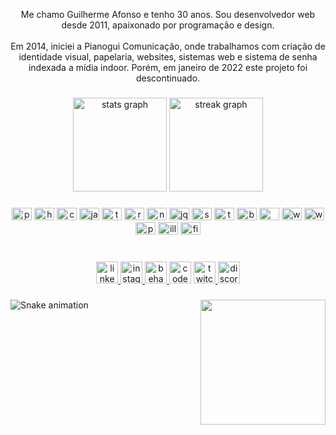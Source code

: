 <p align="center">Me chamo Guilherme Afonso e tenho 30 anos. Sou desenvolvedor web desde 2011, apaixonado por programação e design.<br><br>Em 2014, iniciei a Pianogui Comunicação, onde trabalhamos com criação de identidade visual, papelaria, websites, sistemas web e sistema de senha indexada a mídia indoor. Porém, em janeiro de 2022 este projeto foi descontinuado.</p>

###

<div align="center">
  <img src="https://github-readme-stats.vercel.app/api?username=guilhermeafonsodev&hide_title=false&hide_rank=false&show_icons=true&include_all_commits=true&count_private=true&disable_animations=false&theme=dracula&locale=en&hide_border=false" height="150" alt="stats graph"  />
  <img src="https://streak-stats.demolab.com?user=guilhermeafonsodev&locale=en&mode=daily&theme=dracula&hide_border=false&border_radius=5" height="150" alt="streak graph"  />
</div>

###

<div align="center">
  <img src="https://cdn.jsdelivr.net/gh/devicons/devicon/icons/php/php-plain.svg" height="20" width="32" alt="php logo"  />
  <img src="https://cdn.jsdelivr.net/gh/devicons/devicon/icons/html5/html5-original.svg" height="20" width="32" alt="html5 logo"  />
  <img src="https://cdn.jsdelivr.net/gh/devicons/devicon/icons/css3/css3-original.svg" height="20" width="32" alt="css3 logo"  />
  <img src="https://cdn.jsdelivr.net/gh/devicons/devicon/icons/javascript/javascript-original.svg" height="20" width="32" alt="javascript logo"  />
  <img src="https://cdn.jsdelivr.net/gh/devicons/devicon/icons/typescript/typescript-plain.svg" height="20" width="32" alt="typescript logo"  />
  <img src="https://cdn.jsdelivr.net/gh/devicons/devicon/icons/react/react-original.svg" height="20" width="32" alt="react logo"  />
  <img src="https://cdn.jsdelivr.net/gh/devicons/devicon/icons/nextjs/nextjs-line.svg" height="20" width="32" alt="nextjs logo"  />
  <img src="https://cdn.jsdelivr.net/gh/devicons/devicon/icons/jquery/jquery-original.svg" height="20" width="32" alt="jquery logo"  />
  <img src="https://cdn.jsdelivr.net/gh/devicons/devicon/icons/sass/sass-original.svg" height="20" width="32" alt="sass logo"  />
  <img src="https://cdn.jsdelivr.net/gh/devicons/devicon/icons/tailwindcss/tailwindcss-plain.svg" height="20" width="32" alt="tailwindcss logo"  />
  <img src="https://cdn.jsdelivr.net/gh/devicons/devicon/icons/bootstrap/bootstrap-original.svg" height="20" width="32" alt="bootstrap logo"  />
  <img src="https://cdn.jsdelivr.net/gh/devicons/devicon/icons/mysql/mysql-original-wordmark.svg" height="20" width="32" alt="mysql logo"  />
  <img src="https://cdn.jsdelivr.net/gh/devicons/devicon/icons/wordpress/wordpress-plain.svg" height="20" width="32" alt="wordpress logo"  />
  <img src="https://cdn.jsdelivr.net/gh/devicons/devicon/icons/woocommerce/woocommerce-original.svg" height="20" width="32" alt="woocommerce logo"  />
  <img src="https://cdn.jsdelivr.net/gh/devicons/devicon/icons/photoshop/photoshop-line.svg" height="20" width="32" alt="photoshop logo"  />
  <img src="https://cdn.jsdelivr.net/gh/devicons/devicon/icons/illustrator/illustrator-line.svg" height="20" width="32" alt="illustrator logo"  />
  <img src="https://cdn.jsdelivr.net/gh/devicons/devicon/icons/figma/figma-original.svg" height="20" width="32" alt="figma logo"  />
</div>

###

<br clear="both">

<div align="center">
  <a href="https://www.linkedin.com/in/guilhermeafonsodev/" target="_blank">
    <img src="https://img.shields.io/static/v1?message=LinkedIn&logo=linkedin&label=&color=282a36&logoColor=white&labelColor=&style=for-the-badge" height="35" alt="linkedin logo"  />
  </a>
  <a href="https://www.instagram.com/guilherme.afonso/" target="_blank">
    <img src="https://img.shields.io/static/v1?message=Instagram&logo=instagram&label=&color=282a36&logoColor=white&labelColor=&style=for-the-badge" height="35" alt="instagram logo"  />
  </a>
  <a href="https://www.behance.net/guilhermeafonso" target="_blank">
    <img src="https://img.shields.io/static/v1?message=Behance&logo=behance&label=&color=282a36&logoColor=white&labelColor=&style=for-the-badge" height="35" alt="behance logo"  />
  </a>
  <img src="https://img.shields.io/static/v1?message=Codepen&logo=codepen&label=&color=282a36&logoColor=white&labelColor=&style=for-the-badge" height="35" alt="codepen logo"  />
  <a href="https://twitch.tv/olegnoir" target="_blank">
    <img src="https://img.shields.io/static/v1?message=Twitch&logo=twitch&label=&color=282a36&logoColor=white&labelColor=&style=for-the-badge" height="35" alt="twitch logo"  />
  </a>
  <a href="Oleg#11489" target="_blank">
    <img src="https://img.shields.io/static/v1?message=Discord&logo=discord&label=&color=282a36&logoColor=white&labelColor=&style=for-the-badge" height="35" alt="discord logo"  />
  </a>
</div>

###

<img align="right" height="200" src="https://i.giphy.com/media/13FrpeVH09Zrb2/giphy.webp"  />

###

<img src="https://raw.githubusercontent.com/guilhermeafonsodev/guilhermeafonsodev/blob/output/snake.svg" alt="Snake animation" />

###
